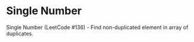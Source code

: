 # Single Number

Single Number (LeetCode #136) - Find non-duplicated element in array of duplicates.
